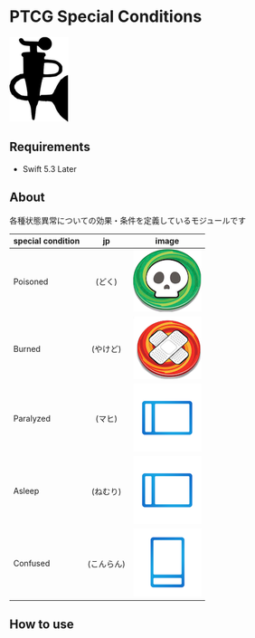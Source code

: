 # PTCG Special Conditions

![](special_condition_icon.png)

## Requirements

- Swift 5.3 Later

## About

各種状態異常についての効果・条件を定義しているモジュールです

| special condition | jp | image |
| :--- | :---: | :---: |
| Poisoned | (どく) | ![](layer_poisoned_marker.png) |
| Burned | (やけど) | ![](layer_burned_marker.png) |
| Paralyzed | (マヒ) | ![](layer_rotation_side.png) |
| Asleep | (ねむり) | ![](layer_rotation_side.png) |
| Confused | (こんらん) | ![](layer_rotation_up_side_down.png) |

## How to use

